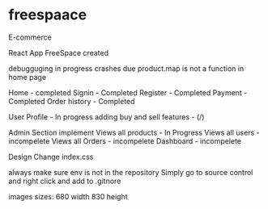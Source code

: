 # freespaace
E-commerce

React App FreeSpace created 

debugguging in progress
crashes due product.map is not a function in home page

Home - completed
Signin - Completed
Register - Completed
Payment - Completed
Order history - Completed

User Profile - In progress
adding buy and sell features - (/)

Admin Section implement
Views all products - In Progress
Views all users - incompelete
Views all Orders - incompelete
Dashboard - incompelete

Design Change index.css


always make sure env is not in the repository 
Simply go to source control and right click and add to .gitnore



images sizes:
680 width 830 height

